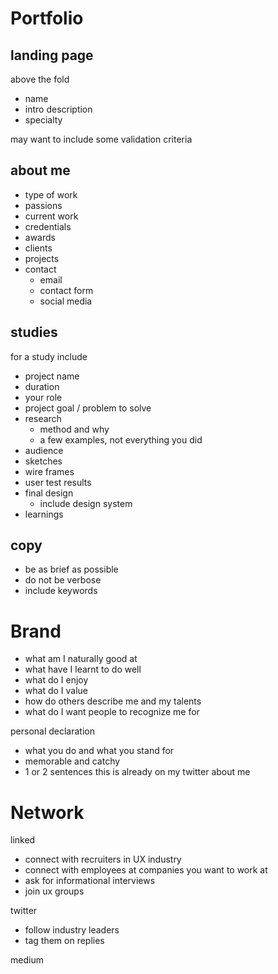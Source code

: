 # Portfolio

## landing page

above the fold

- name
- intro description
- specialty

may want to include some validation criteria
## about me

- type of work
- passions
- current work
- credentials
- awards
- clients
- projects
- contact
	- email
	- contact form
	- social media 

## studies

for a study include

- project name
- duration
- your role
- project goal / problem to solve
- research
	- method and why
	- a few examples, not everything you did
- audience
- sketches 
- wire frames
- user test results
- final design
	- include design system
- learnings

## copy

- be as brief as possible
- do not be verbose
- include keywords
# Brand

- what am I naturally good at
- what have I learnt to do well
- what do I enjoy
- what do I value
- how do others describe me and my talents
- what do I want people to recognize me for

personal declaration
- what you do and what you stand for
- memorable and catchy
- 1 or 2 sentences
this is already on my twitter about me

# Network

linked
- connect with recruiters in UX industry
- connect with employees at companies you want to work at
- ask for informational interviews
- join ux groups

twitter
- follow industry leaders
- tag them on replies

medium

